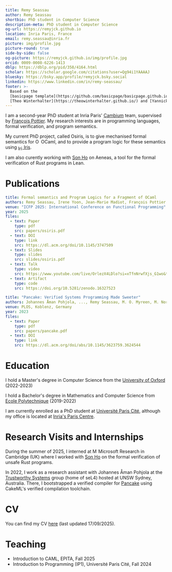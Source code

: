 ```yaml
---
title: Remy Seassau
author: Remy Seassau
shortbio: PhD student in Computer Science
description-meta: PhD student in Computer Science
og-url: https://remyjck.github.io
location: Inria Paris, France
email: remy.seassau@inria.fr
picture: img/profile.jpg
picture-round: true
side-by-side: false
og-picture: https://remyjck.github.io/img/profile.jpg
orcid: 0009-0008-6226-1413
dblp: https://dblp.org/pid/358/4164.html
scholar: https://scholar.google.com/citations?user=Qg94i1YAAAAJ
bluesky: https://bsky.app/profile/remyjck.bsky.social
linkedin: https://www.linkedin.com/in/remy-seassau/
footer: >-
  Based on the
  [basicpage template](https://github.com/basicpage/basicpage.github.io) by
  [Theo Winterhalter](https://theowinterhalter.github.io/) and [Yannick Forster](https://yforster.de/).
---
```


I am a second-year PhD student at Inria Paris' [Cambium](https://cambium.inria.fr/) team, supervised by [François Pottier](https://cambium.inria.fr/~fpottier/).
My research interests are in programming languages, formal verification, and program semantics.

My current PhD project, called Osiris, is to give mechanised formal semantics for
<img src="/img/ocaml-logo.svg" alt="Ocaml logo" style="height: 1em; vertical-align: text-top"> OCaml,
and to provide a program logic for these semantics using
[<img src="/img/iris-logo.svg" alt="Iris logo" style="height: 1em; vertical-align: sub"> Iris](https://iris-project.org).

I am also curently working with [Son Ho](https://www.sonho.fr/) on Aeneas, a tool for the formal verification of Rust programs in Lean.

# Publications

``` yaml {.paper}
title: Formal semantics and Program Logics for a Fragment of OCaml
authors: Remy Seassau, Irene Yoon, Jean-Marie Madiot, François Pottier
venue: "ICFP 2025: International Conference on Functional Programming"
year: 2025
files:
  - text: Paper
    type: pdf
    src: papers/osiris.pdf
  - text: DOI
    type: link
    src: https://dl.acm.org/doi/10.1145/3747509
  - text: Slides
    type: slides
    src: slides/osiris.pdf
  - text: Talk
    type: video
    src: https://www.youtube.com/live/OrlezX4LDlo?si=xTfnNrwfXjs_G1wo&t=18799
  - text: Artifact
    type: code
    src: https://doi.org/10.5281/zenodo.16327523
```

``` yaml {.paper}
title: "Pancake: Verified Systems Programming Made Sweeter"
authors: Johannes Åman Pohjola, ..., Remy Seassau, M. O. Myreen, M. Norrish, G. Heiser
venue: PLOS, Koblenz, Germany
year: 2023
files:
  - text: Paper
    type: pdf
    src: papers/pancake.pdf
  - text: DOI
    type: link
    src: https://dl.acm.org/doi/abs/10.1145/3623759.3624544
```

# Education

I hold a Master's degree in Computer Science from the [University of Oxford](https://www.ox.ac.uk/admissions/graduate/courses/msc-advanced-computer-science) (2022-2023)

I hold a Bachelor's degree in Mathematics and Computer Science from [Ecole Polytechnique](https://www.polytechnique.edu/) (2019-2022)

I am currently enrolled as a PhD student at [Université Paris Cité](https://www.math.u-paris.fr/formations/doctorats/index),
although my office is located at [Inria's Paris Centre](https://www.inria.fr/fr/comment-venir-au-centre-inria-de-paris).

# Research Visits and Internships

During the summer of 2025, I interned at
<img src="/img/microsoft-logo.svg" alt="Microsoft logo" style="height: 1em; vertical-align: text-top"> Microsoft Research
in Cambridge (UK) where I worked with [Son Ho](https://www.sonho.fr/) on the formal verification of unsafe Rust programs.

In 2022, I work as a research assistant with Johannes Åman Pohjola at the [Trustworthy Systems](https://trustworthy.systems/) group (home of seL4) hosted at UNSW Sydney, Australia.
There, I bootstrapped a verified compiler for [Pancake](https://trustworthy.systems/projects/pancake/) using CakeML's verified compilation toolchain.

# CV

You can find my CV [here](https://remyjck.github.io/files/remy-seassau-CV.pdf) (last updated 17/09/2025).

# Teaching

- Introduction to CAML, EPITA, Fall 2025
- Introduction to Programming (IP1), Université Paris Cité, Fall 2024
